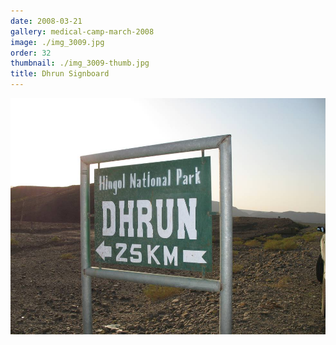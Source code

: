 ```yaml
---
date: 2008-03-21
gallery: medical-camp-march-2008
image: ./img_3009.jpg
order: 32
thumbnail: ./img_3009-thumb.jpg
title: Dhrun Signboard
---
```


![Dhrun Signboard](./img_3009.jpg)